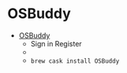 # OSBuddy
- [OSBuddy](https://rsbuddy.com/osbuddy)
  -  Sign in Register
  - 
  - `brew cask install OSBuddy`

